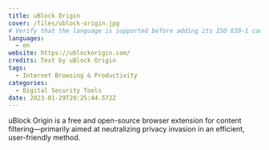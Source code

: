 ```yaml
---
title: uBlock Origin
cover: /files/ublock-origin.jpg
# Verify that the language is supported before adding its ISO 639-1 code here. without the country code, i.e. ms instead of ms_MY.
languages:
  - en
website: https://ublockorigin.com/
credits: Text by uBlock Origin
tags:
  - Internet Browsing & Productivity
categories:
  - Digital Security Tools
date: 2023-01-29T20:25:44.572Z
---
```

uBlock Origin is a free and open-source browser extension for content filtering—primarily aimed at neutralizing privacy invasion in an efficient, user-friendly method.